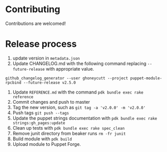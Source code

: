 # Contributing

Contributions are welcomed!

# Release process

1. update version in `metadata.json`
1. Update CHANGELOG.md with the following command replacing `--future-release` with appropriate value.
```
github_changelog_generator --user ghoneycutt --project puppet-module-rpcbind --future-release v2.5.0
```
1. Update `REFERENCE.md` with the command `pdk bundle exec rake reference`
1. Commit changes and push to master
1. Tag the new version, such as `git tag -a 'v2.0.0' -m 'v2.0.0'`
1. Push tags `git push --tags`
1. Update the puppet strings documentation with `pdk bundle exec rake strings:gh_pages:update`
1. Clean up tests with `pdk bundle exec rake spec_clean`
1. Remove junit directory from beaker runs `rm -fr junit`
1. Build module with `pdk build`
1. Upload module to Puppet Forge.
